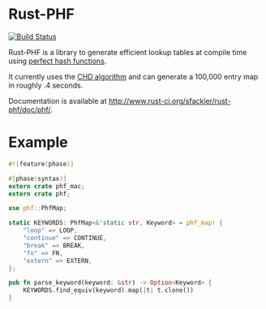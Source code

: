 Rust-PHF
=========

[![Build Status](https://travis-ci.org/sfackler/rust-phf.png?branch=master)](https://travis-ci.org/sfackler/rust-phf)

Rust-PHF is a library to generate efficient lookup tables at compile time using
[perfect hash functions](http://en.wikipedia.org/wiki/Perfect_hash_function).

It currently uses the
[CHD algorithm](http://cmph.sourceforge.net/papers/esa09.pdf) and can generate
a 100,000 entry map in roughly .4 seconds.

Documentation is available at http://www.rust-ci.org/sfackler/rust-phf/doc/phf/.

Example
=======

```rust
#![feature(phase)]

#[phase(syntax)]
extern crate phf_mac;
extern crate phf;

use phf::PhfMap;

static KEYWORDS: PhfMap<&'static str, Keyword> = phf_map! {
    "loop" => LOOP,
    "continue" => CONTINUE,
    "break" => BREAK,
    "fn" => FN,
    "extern" => EXTERN,
};

pub fn parse_keyword(keyword: &str) -> Option<Keyword> {
    KEYWORDS.find_equiv(keyword).map(|t| t.clone())
}
```
